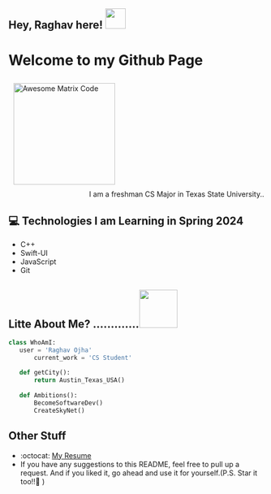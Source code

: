 ## Hey, Raghav here!  <img src="https://github.com/imraghavojha/imraghavojha/assets/106544993/eab4e812-6f71-49fd-acdb-59a746c2fd69" height="40px">


<h1>Welcome to my Github Page</h1> 

<img src = 'https://github.com/MarikIshtar007/MarikIshtar007/blob/master/images/matrix.gif' alt = 'Awesome Matrix Code' style="padding: 10px" height = "200px"/>


<div style="text-align: right">I am a freshman CS Major in Texas State University.. </div>

## :computer: Technologies I am Learning in Spring 2024 
* C++
* Swift-UI
* JavaScript
* Git





 ## Litte About Me? .............<img src="https://github.com/imraghavojha/imraghavojha/assets/106544993/758bfdfa-3688-4cc3-b3f0-92ce88cb8744" width="75px" height="75px">
 ```python
 class WhoAmI:
 	user = 'Raghav Ojha'
		current_work = 'CS Student'
	
	def getCity():
		return Austin_Texas_USA()
	
	def Ambitions():
		BecomeSoftwareDev()
		CreateSkyNet()
 ```
 
## Other Stuff
  - :octocat: [My Resume](https://www.google.com/)
  - If you have any suggestions to this README, feel free to pull up a request. And if you liked it, go ahead and use it for yourself.(P.S. Star it too!!:grimacing: )




 
